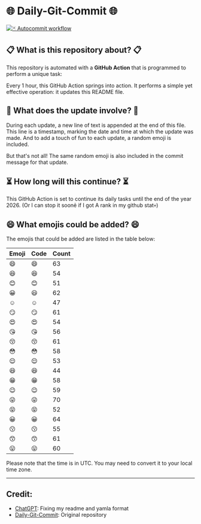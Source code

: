 # 🌐 Daily-Git-Commit 🌐

[![🃏 Autocommit workflow](https://github.com/kleqing/git-auto-commit/actions/workflows/main.yaml/badge.svg?event=check_run)](https://github.com/kleqing/git-auto-commit/actions/workflows/main.yaml)

## 📋 What is this repository about? 📋

This repository is automated with a **GitHub Action** that is programmed to perform a unique task:

Every 1 hour, this GitHub Action springs into action. It performs a simple yet effective operation: it updates this README file.

## 🔄 What does the update involve? 🔄

During each update, a new line of text is appended at the end of this file. This line is a timestamp, marking the date and time at which the update was made. And to add a touch of fun to each update, a random emoji is included.

But that's not all! The same random emoji is also included in the commit message for that update.

## ⏳ How long will this continue? ⏳

This GitHub Action is set to continue its daily tasks until the end of the year 2026. (Or I can stop it soonẻ if I got A rank in my github stat💀)

## 😄 What emojis could be added? 😄

The emojis that could be added are listed in the table below:

| Emoji | Code | Count |
| --- | --- | --- |
| 😄 | :smile: | 63 |
| 😆 | :laughing: | 54 |
| 😊 | :blush: | 51 |
| 😀 | :smiley: | 62 |
| ☺️ | :relaxed: | 47 |
| 😏 | :smirk: | 61 |
| 😍 | :heart_eyes: | 54 |
| 😘 | :kissing_heart: | 56 |
| 😚 | :kissing_closed_eyes: | 61 |
| 😳 | :flushed: | 58 |
| 😌 | :relieved: | 53 |
| 😆 | :satisfied: | 44 |
| 😁 | :grin: | 58 |
| 😉 | :wink: | 59 |
| 😜 | :stuck_out_tongue_winking_eye: | 70 |
| 😝 | :stuck_out_tongue_closed_eyes: | 52 |
| 😀 | :grinning: | 64 |
| 😗 | :kissing: | 55 |
| 😙 | :kissing_smiling_eyes: | 61 |
| 😛 | :stuck_out_tongue: | 60 |

Please note that the time is in UTC. You may need to convert it to your local time zone.

---

## Credit:

- [ChatGPT](chatgpt.com): Fixing my readme and yamla format
- [Daily-Git-Commit](https://github.com/diegomarty/daily-git-commit): Original repository

